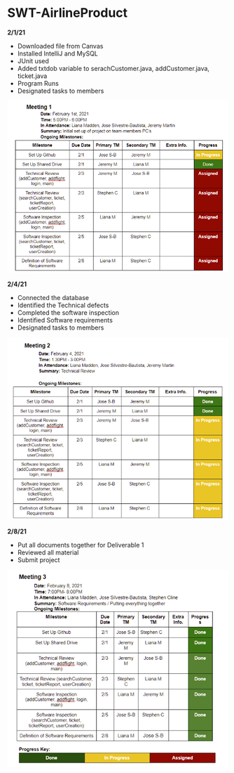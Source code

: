 # SWT-AirlineProduct

**2/1/21**
* Downloaded file from Canvas
* Installed IntelliJ and MySQL
* JUnit used
* Added txtdob variable to serachCustomer.java, addCustomer.java, ticket.java
* Program Runs
* Designated tasks to members

![meeting1](https://github.com/JoseSilvestreBautista/SWT-AirlineProduct/blob/master/meeting1.png?raw=true)

**2/4/21**
* Connected the database
* Identified the Technical defects
* Completed the software inspection
* Identified Software requirements
* Designated tasks to members

![meeting2](https://github.com/JoseSilvestreBautista/SWT-AirlineProduct/blob/master/meeting2.png?raw=true)

**2/8/21**
* Put all documents together for Deliverable 1
* Reviewed all material
* Submit project

![meeting3](https://github.com/JoseSilvestreBautista/SWT-AirlineProduct/blob/master/meeting3.png?raw=true)
